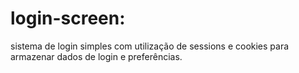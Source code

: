 # login-screen:
sistema de login simples com utilização de sessions e cookies para armazenar dados de login e preferências.

